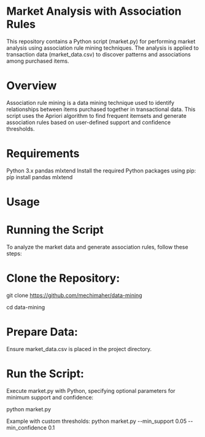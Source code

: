 #                                   Market Analysis with Association Rules

This repository contains a Python script (market.py) for performing market analysis using association rule mining techniques. The analysis is applied to transaction data (market_data.csv) to discover patterns and associations among purchased items.
# Overview
Association rule mining is a data mining technique used to identify relationships between items purchased together in transactional data. This script uses the Apriori algorithm to find frequent itemsets and generate association rules based on user-defined support and confidence thresholds.

# Requirements
Python 3.x
pandas
mlxtend
Install the required Python packages using pip:
pip install pandas mlxtend
# Usage
# Running the Script
To analyze the market data and generate association rules, follow these steps:
# Clone the Repository:
git clone https://github.com/mechimaher/data-mining

cd data-mining
# Prepare Data:
Ensure market_data.csv is placed in the project directory.
# Run the Script:
Execute market.py with Python, specifying optional parameters for minimum support and confidence:

python market.py

Example with custom thresholds:
python market.py --min_support 0.05 --min_confidence 0.1
